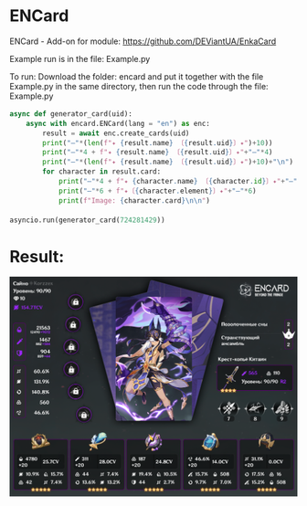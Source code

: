 # ENCard

ENCard - Add-on for module: https://github.com/DEViantUA/EnkaCard 

Example run is in the file: Example.py

To run: Download the folder: encard and put it together with the file Example.py in the same directory, then run the code through the file: Example.py



```py
async def generator_card(uid): 
    async with encard.ENCard(lang = "en") as enc:
        result = await enc.create_cards(uid)
        print("―"*(len(f"✦ {result.name} 〔{result.uid}〕✦")+10))
        print("―"*4 + f"✦ {result.name} 〔{result.uid}〕✦"+"―"*4)
        print("―"*(len(f"✦ {result.name} 〔{result.uid}〕✦")+10)+"\n")
        for character in result.card:
            print("―"*4 + f"✦ {character.name} 〔{character.id}〕✦"+"―"*4)
            print("―"*6 + f"✦〔{character.element}〕✦"+"―"*6)
            print(f"Image: {character.card}\n\n")

asyncio.run(generator_card(724281429))  

```


# Result:

<p align="center">
 <img src="https://github.com/DEViantUA/ENCard/blob/main/%D0%A1%D0%B0%D0%B9%D0%BD%D0%BE_30_03_2023%2016_43.png" alt="Баннер"/>
</p>
